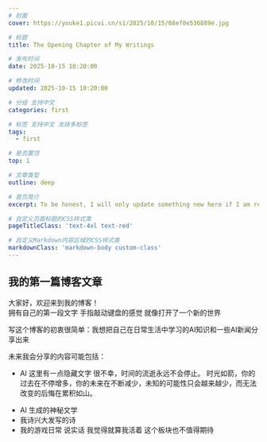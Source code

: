 ```yaml
---
# 封面
cover: https://youke1.picui.cn/s1/2025/10/15/68ef0e536889e.jpg

# 标题
title: The Opening Chapter of My Writings

# 发布时间
date: 2025-10-15 10:20:00

# 修改时间
updated: 2025-10-15 10:20:00

# 分组 支持中文
categories: first

# 标签 支持中文 支持多标签
tags:
  - first

# 是否置顶
top: 1

# 文章类型
outline: deep

# 首页简介
excerpt: To be honest, I will only update something new here if I am really bored.

# 自定义页面标题的CSS样式类
pageTitleClass: 'text-4xl text-red'

# 自定义Markdown内容区域的CSS样式类
markdownClass: 'markdown-body custom-class'
---
```


## 我的第一篇博客文章

大家好，欢迎来到我的博客！  
拥有自己的第一段文字 手指敲动键盘的感觉 就像打开了一个新的世界 

写这个博客的初衷很简单：我想把自己在日常生活中学习的AI知识和一些AI新闻分享出来

未来我会分享的内容可能包括：
<!-- valaxy-encrypt-start:密码 -->
- AI 这里有一点隐藏文字
很不幸，时间的流逝永远不会停止。
时光如箭，你的过去在不停增多，你的未来在不断减少，未知的可能性只会越来越少，而无法改变的后悔在累积如山。
<!-- valaxy-encrypt-end -->
- AI 生成的神秘文学 
- 我诗兴大发写的诗 
- 我的游戏日常 
说实话 我觉得就算我活着 这个板块也不值得期待
